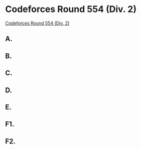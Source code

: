 # Codeforces Round 554 (Div. 2)

[Codeforces Round 554 (Div. 2)](https://codeforces.com/contest/1152) 



## A. 


## B. 



## C. 


## D. 


## E. 


## F1. 




## F2. 






